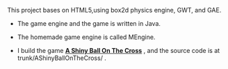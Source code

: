 This project bases on HTML5,using box2d physics engine, GWT, and GAE.

  * The game engine and the game is written in Java.

  * The homemade game engine is called MEngine.

  * I build the game **[A Shiny Ball On The Cross](https://chrome.google.com/webstore/detail/nbkfdoiapiemfgafdnkjfhppmikdinff)** , and the source code is at trunk/AShinyBallOnTheCross/ .